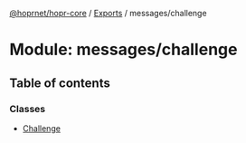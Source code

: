[@hoprnet/hopr-core](../README.md) / [Exports](../modules.md) / messages/challenge

# Module: messages/challenge

## Table of contents

### Classes

- [Challenge](../classes/messages_challenge.challenge.md)
